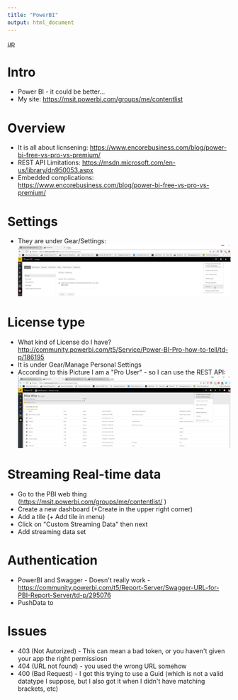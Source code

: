 ```yaml
---
title: "PowerBI"
output: html_document
---
```

[up](https://mikewise2718.github.io/markdowndocs/)

# Intro
- Power BI - it could be better...
- My site: https://msit.powerbi.com/groups/me/contentlist

# Overview 
- It is all about licnsening: https://www.encorebusiness.com/blog/power-bi-free-vs-pro-vs-premium/
- REST API Limitations: https://msdn.microsoft.com/en-us/library/dn950053.aspx
- Embedded complications: https://www.encorebusiness.com/blog/power-bi-free-vs-pro-vs-premium/


# Settings
- They are under Gear/Settings:<br>
![gears](gearsettings.png)

# License type
- What kind of License do I have? http://community.powerbi.com/t5/Service/Power-BI-Pro-how-to-tell/td-p/186195
- It is under Gear/Manage Personal Settings<br>
- According to this Picture I am a "Pro User" - so I can use the REST API:<br>
![gears](ManagePersonalSettings.png)

# Streaming Real-time data
- Go to the PBI web thing (https://msit.powerbi.com/groups/me/contentlist/ )
- Create a new dashboard (+Create in the upper right corner)
- Add a tile (+ Add tile in menu)
- Click on "Custom Streaming Data" then next
- Add streaming data set

# Authentication
- PowerBI and Swagger - Doesn't really work - https://community.powerbi.com/t5/Report-Server/Swagger-URL-for-PBI-Report-Server/td-p/295076
- PushData to 


# Issues
- 403 (Not Autorized) - This can mean a bad token, or you haven't given your app the right permissiosn
- 404 (URL not found) - you used the wrong URL somehow
- 400 (Bad Request) - I got this trying to use a Guid (which is not a valid datatype I suppose, but I also got it when I didn't have matching brackets, etc)